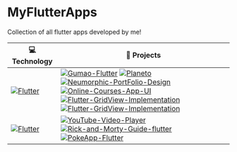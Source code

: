 # MyFlutterApps
Collection of all flutter apps developed by me!

| 💻 **Technology** | 🚀 **Projects** |
|-|-|
| [![Flutter](https://img.shields.io/static/v1?label=Flutter&labelColor=02569b&message=Flutter-UI's&color=orange&logo=flutter&logoColor=FFFFFF&style=for-the-badge)](https://www.flutter.dev) |[![Gumao-Flutter](https://img.shields.io/static/v1?label=Gumao-Flutter&message=%20&color=000605&logo=github&logoColor=white&labelColor=000605)](https://github.com/iabhishek07/Gumao-Flutter) [![Planeto](https://img.shields.io/static/v1?label=Planeto&message=%20&color=000605&logo=github&logoColor=white&labelColor=000605)](https://github.com/iabhishek07/Planeto) [![Neumorphic-PortFolio-Design](https://img.shields.io/static/v1?label=Neumorphic-PortFolio-Design&message=%20&color=000605&logo=github&logoColor=white&labelColor=000605)](https://github.com/iabhishek07/Neumorphic-PortFolio-Design) [![Online-Courses-App-UI](https://img.shields.io/static/v1?label=Online-Courses-App-UI&message=%20&color=000605&logo=github&logoColor=white&labelColor=000605)](https://github.com/iabhishek07/Online-Courses-App-UI) [![Flutter-GridView-Implementation](https://img.shields.io/static/v1?label=Flutter-GridView-Implementation&message=%20&color=000605&logo=github&logoColor=white&labelColor=000605)](https://github.com/iabhishek07/Flutter-GridView-Implementation) [![Flutter-GridView-Implementation](https://img.shields.io/static/v1?label=InspirationApp-UI&message=%20&color=000605&logo=github&logoColor=white&labelColor=000605)](https://github.com/iabhishek07/InspirationApp-UI) 
| [![Flutter](https://img.shields.io/static/v1?label=Flutter&labelColor=02569b&message=API-IMPLEMENTATIONS&color=orange&logo=flutter&logoColor=FFFFFF&style=for-the-badge)](https://www.flutter.dev) | [![YouTube-Video-Player](https://img.shields.io/static/v1?label=YouTube-Video-Player&message=%20&color=000605&logo=github&logoColor=white&labelColor=000605)](https://github.com/iabhishek07/YouTube-Video-Player) [![Rick-and-Morty-Guide-flutter](https://img.shields.io/static/v1?label=Rick-and-Morty-Guide-flutter&message=%20&color=000605&logo=github&logoColor=white&labelColor=000605)](https://github.com/iabhishek07/Rick-and-Morty-Guide-flutter) [![PokeApp-Flutter](https://img.shields.io/static/v1?label=PokeApp-Flutter&message=%20&color=000605&logo=github&logoColor=white&labelColor=000605)](https://github.com/iabhishek07/PokeApp-Flutter) | [![YouTube-Video-Player](https://img.shields.io/static/v1?label=YouTube-Video-Player&message=%20&color=000605&logo=github&logoColor=white&labelColor=000605)](https://github.com/iabhishek07/YouTube-Video-Player) |
